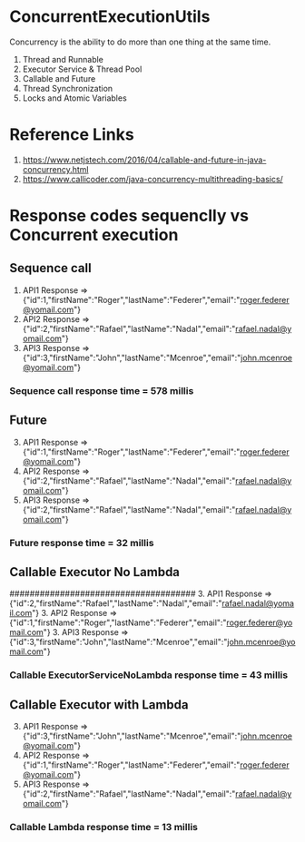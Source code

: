 # ConcurrentExecutionUtils
Concurrency is the ability to do more than one thing at the same time.
1. Thread and Runnable
2. Executor Service & Thread Pool
3. Callable and Future
4. Thread Synchronization
5. Locks and Atomic Variables


# Reference Links
1. https://www.netjstech.com/2016/04/callable-and-future-in-java-concurrency.html
2. https://www.callicoder.com/java-concurrency-multithreading-basics/

# Response codes sequenclly vs Concurrent execution 
## Sequence call
1. API1 Response =>{"id":1,"firstName":"Roger","lastName":"Federer","email":"roger.federer@yomail.com"}
2. API2 Response =>{"id":2,"firstName":"Rafael","lastName":"Nadal","email":"rafael.nadal@yomail.com"}
3. API3 Response =>{"id":3,"firstName":"John","lastName":"Mcenroe","email":"john.mcenroe@yomail.com"}
### Sequence call  response time = 578 millis

## Future 
3. API1 Response =>{"id":1,"firstName":"Roger","lastName":"Federer","email":"roger.federer@yomail.com"}
3. API2 Response =>{"id":2,"firstName":"Rafael","lastName":"Nadal","email":"rafael.nadal@yomail.com"}
3. API3 Response =>{"id":2,"firstName":"Rafael","lastName":"Nadal","email":"rafael.nadal@yomail.com"}
### Future  response time = 32 millis

## Callable Executor No Lambda 
#####################################
3. API1 Response => {"id":2,"firstName":"Rafael","lastName":"Nadal","email":"rafael.nadal@yomail.com"}
3. API2 Response => {"id":1,"firstName":"Roger","lastName":"Federer","email":"roger.federer@yomail.com"}
3. API3 Response => {"id":3,"firstName":"John","lastName":"Mcenroe","email":"john.mcenroe@yomail.com"}
### Callable ExecutorServiceNoLambda  response time = 43 millis

## Callable Executor with Lambda 
3. API1 Response => {"id":3,"firstName":"John","lastName":"Mcenroe","email":"john.mcenroe@yomail.com"}
3. API2 Response => {"id":1,"firstName":"Roger","lastName":"Federer","email":"roger.federer@yomail.com"}
3. API3 Response => {"id":2,"firstName":"Rafael","lastName":"Nadal","email":"rafael.nadal@yomail.com"}
### Callable Lambda   response time = 13 millis
